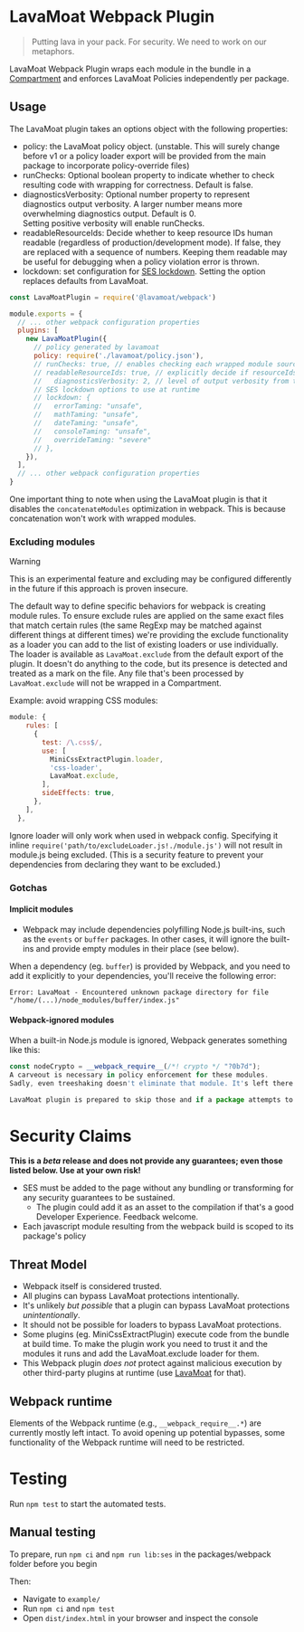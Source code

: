 # LavaMoat Webpack Plugin

> Putting lava in your pack. For security. We need to work on our metaphors.

LavaMoat Webpack Plugin wraps each module in the bundle in a [Compartment](https://github.com/endojs/endo/tree/master/packages/ses#compartment) and enforces LavaMoat Policies independently per package.

## Usage

The LavaMoat plugin takes an options object with the following properties:

- policy: the LavaMoat policy object. (unstable. This will surely change before v1 or a policy loader export will be provided from the main package to incorporate policy-override files)
- runChecks: Optional boolean property to indicate whether to check resulting code with wrapping for correctness. Default is false.
- diagnosticsVerbosity: Optional number property to represent diagnostics output verbosity. A larger number means more overwhelming diagnostics output. Default is 0.  
  Setting positive verbosity will enable runChecks.
- readableResourceIds: Decide whether to keep resource IDs human readable (regardless of production/development mode). If false, they are replaced with a sequence of numbers. Keeping them readable may be useful for debugging when a policy violation error is thrown.
- lockdown: set configuration for [SES lockdown](). Setting the option replaces defaults from LavaMoat.

```js
const LavaMoatPlugin = require('@lavamoat/webpack')

module.exports = {
  // ... other webpack configuration properties
  plugins: [
    new LavaMoatPlugin({
      // policy generated by lavamoat
      policy: require('./lavamoat/policy.json'),
      // runChecks: true, // enables checking each wrapped module source if it's still proper JavaScript (in case mismatching braces somehow survived Webpack loaders processing)
      // readableResourceIds: true, // explicitly decide if resourceIds from policy should be readable in the bundle or turned into numbers. You might want to bundle in production mode but keep the ids for debugging
      //   diagnosticsVerbosity: 2, // level of output verbosity from the plugin
      // SES lockdown options to use at runtime
      // lockdown: {
      //   errorTaming: "unsafe",
      //   mathTaming: "unsafe",
      //   dateTaming: "unsafe",
      //   consoleTaming: "unsafe",
      //   overrideTaming: "severe"
      // },
    }),
  ],
  // ... other webpack configuration properties
}
```

One important thing to note when using the LavaMoat plugin is that it disables the `concatenateModules` optimization in webpack. This is because concatenation won't work with wrapped modules.

### Excluding modules

> [!WARNING]
> This is an experimental feature and excluding may be configured differently in the future if this approach is proven insecure.

The default way to define specific behaviors for webpack is creating module rules. To ensure exclude rules are applied on the same exact files that match certain rules (the same RegExp may be matched against different things at different times) we're providing the exclude functionality as a loader you can add to the list of existing loaders or use individually.  
The loader is available as `LavaMoat.exclude` from the default export of the plugin. It doesn't do anything to the code, but its presence is detected and treated as a mark on the file. Any file that's been processed by `LavaMoat.exclude` will not be wrapped in a Compartment.

Example: avoid wrapping CSS modules:

```js
module: {
    rules: [
      {
        test: /\.css$/,
        use: [
          MiniCssExtractPlugin.loader,
          'css-loader',
          LavaMoat.exclude,
        ],
        sideEffects: true,
      },
    ],
  },
```

Ignore loader will only work when used in webpack config. Specifying it inline `require('path/to/excludeLoader.js!./module.js')` will not result in module.js being excluded. (This is a security feature to prevent your dependencies from declaring they want to be excluded.)

### Gotchas

#### Implicit modules

- Webpack may include dependencies polyfilling Node.js built-ins, such as the `events` or `buffer` packages. In other cases, it will ignore the built-ins and provide empty modules in their place (see below).

When a dependency (eg. `buffer`) is provided by Webpack, and you need to add it explicitly to your dependencies, you'll receive the following error:

```
Error: LavaMoat - Encountered unknown package directory for file "/home/(...)/node_modules/buffer/index.js"
```

#### Webpack-ignored modules

When a built-in Node.js module is ignored, Webpack generates something like this:

```js
const nodeCrypto = __webpack_require__(/*! crypto */ "?0b7d");
A carveout is necessary in policy enforcement for these modules.
Sadly, even treeshaking doesn't eliminate that module. It's left there and failing to work when reached by runtime control flow.

LavaMoat plugin is prepared to skip those and if a package attempts to import a webpack-ignored module an error will not be thrown even if it's not explicitly allowed by policy
```

# Security Claims

**This is a _beta_ release and does not provide any guarantees; even those listed below. Use at your own risk!**

- SES must be added to the page without any bundling or transforming for any security guarantees to be sustained.
  - The plugin could add it as an asset to the compilation if that's a good Developer Experience. Feedback welcome.
- Each javascript module resulting from the webpack build is scoped to its package's policy

## Threat Model

- Webpack itself is considered trusted.
- All plugins can bypass LavaMoat protections intentionally.
- It's unlikely _but possible_ that a plugin can bypass LavaMoat protections _unintentionally_.
- It should not be possible for loaders to bypass LavaMoat protections.
- Some plugins (eg. MiniCssExtractPlugin) execute code from the bundle at build time. To make the plugin work you need to trust it and the modules it runs and add the LavaMoat.exclude loader for them.
- This Webpack plugin _does not_ protect against malicious execution by other third-party plugins at runtime (use [LavaMoat](https://npm.im/lavamoat) for that).

## Webpack runtime

Elements of the Webpack runtime (e.g., `__webpack_require__.*`) are currently mostly left intact. To avoid opening up potential bypasses, some functionality of the Webpack runtime will need to be restricted.

# Testing

Run `npm test` to start the automated tests.

## Manual testing

To prepare, run `npm ci` and `npm run lib:ses` in the packages/webpack folder before you begin

Then:
- Navigate to `example/`
- Run `npm ci` and `npm test`
- Open `dist/index.html` in your browser and inspect the console

